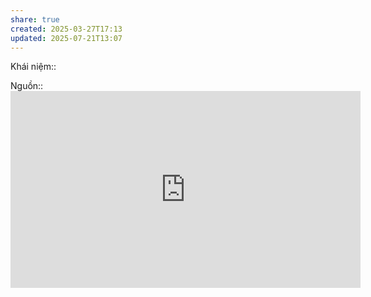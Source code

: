 ```yaml
---
share: true
created: 2025-03-27T17:13
updated: 2025-07-21T13:07
---
```

Khái niệm:: 

Nguồn:: <iframe width="560" height="315" src="https://www.youtube.com/embed/F9II4ubS-uk?si=qmPKz9JpYe0gtMJu&t=948" title="YouTube video player" frameborder="0" allow="accelerometer; autoplay; clipboard-write; encrypted-media; gyroscope; picture-in-picture; web-share" referrerpolicy="strict-origin-when-cross-origin" allowfullscreen></iframe>